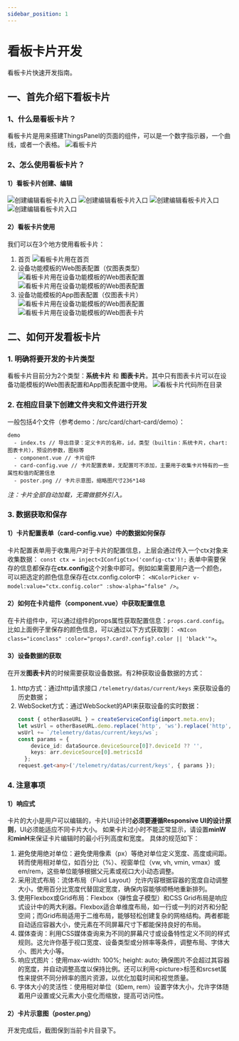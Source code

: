 ```yaml
---
sidebar_position: 1
---
```


# 看板卡片开发
看板卡片快速开发指南。
## 一、首先介绍下看板卡片
### 1、什么是看板卡片？
看板卡片是用来搭建ThingsPanel的页面的组件，可以是一个数字指示器，一个曲线，或者一个表格。
![看板卡片](kanbanImages/kanbancard.png)

### 2、怎么使用看板卡片？
#### 1）看板卡片创建、编辑
![创建编辑看板卡片入口](kanbanImages/kanban1.png)
![创建编辑看板卡片入口](kanbanImages/kanban2.png)
![创建编辑看板卡片入口](kanbanImages/kanban3.png)
![创建编辑看板卡片入口](kanbanImages/kanban4.png)
#### 2）看板卡片使用
我们可以在3个地方使用看板卡片：
1. 首页
   ![看板卡片用在首页](kanbanImages/shouye.png)
2. 设备功能模板的Web图表配置（仅图表类型）
   ![看板卡片用在设备功能模板的Web图表配置](kanbanImages/gongnengmuban1.png)
   ![看板卡片用在设备功能模板的Web图表配置](kanbanImages/gongnengmuban2.png)
3. 设备功能模板的App图表配置（仅图表卡片）
   ![看板卡片用在设备功能模板的Web图表配置](kanbanImages/gongnengmuban3.png)
   ![看板卡片用在设备功能模板的Web图表卡片](kanbanImages/gongnengmuban2.png)

## 二、如何开发看板卡片
### 1. 明确将要开发的卡片类型
看板卡片目前分为2个类型：**系统卡片** 和 **图表卡片**。其中只有图表卡片可以在设备功能模板的Web图表配置和App图表配置中使用。
![看板卡片代码所在目录](kanbanImages/mulu.png)
### 2. 在相应目录下创建文件夹和文件进行开发
一般包括4个文件（参考demo：/src/card/chart-card/demo）：
```
demo
  - index.ts // 导出目录：定义卡片的名称，id，类型（builtin：系统卡片，chart: 图表卡片），预设的参数，图标等
  - component.vue // 卡片组件
  - card-config.vue // 卡片配置表单，无配置可不添加，主要用于收集卡片特有的一些属性和值的配置信息
  - poster.png // 卡片示意图，缩略图尺寸236*148
```
*注：卡片全部自动加载，无需做额外引入。*
### 3. 数据获取和保存
#### 1）卡片配置表单（card-config.vue）中的数据如何保存
卡片配置表单用于收集用户对于卡片的配置信息，上层会通过传入一个ctx对象来收集数据：
`const ctx = inject<IConfigCtx>('config-ctx')!;`
表单中需要保存的信息都保存在**ctx.config**这个对象中即可。例如如果需要用户选一个颜色，可以把选定的颜色信息保存在ctx.config.color中：
`<NColorPicker v-model:value="ctx.config.color" :show-alpha="false" />`。
#### 2）如何在卡片组件（component.vue）中获取配置信息
在卡片组件中，可以通过组件的props属性获取配置信息：`props.card.config`。
比如上面例子里保存的颜色信息，可以通过以下方式获取到：
`<NIcon class="iconclass" :color="props?.card?.config?.color || 'black'">`。
#### 3）设备数据的获取
在开发**图表卡片**的时候需要获取设备数据。有2种获取设备数据的方式：
1. http方式：通过http请求接口 `/telemetry/datas/current/keys` 来获取设备的历史数据；
2. WebSocket方式：通过WebSocket的API来获取设备的实时数据：
    ```typescript
    const { otherBaseURL } = createServiceConfig(import.meta.env);
    let wsUrl = otherBaseURL.demo.replace('http', 'ws').replace('http', 'ws');
    wsUrl += `/telemetry/datas/current/keys/ws`;
    const params = {
        device_id: dataSource.deviceSource[0]?.deviceId ?? '',
        keys: arr.deviceSource[0].metricsId
      };
    request.get<any>('/telemetry/datas/current/keys', { params });
    ```
### 4. 注意事项
#### 1）响应式
卡片的大小是用户可以编辑的，卡片UI设计时**必须要遵循Responsive UI的设计原则**，UI必须能适应不同卡片大小。
如果卡片过小时不能正常显示，请设置**minW**和**minH**来保证卡片编辑时的最小行列高度和宽度。
具体的规范如下：
1. 避免使用绝对单位：避免使用像素（px）等绝对单位定义宽度、高度或间距。转而使用相对单位，如百分比（%）、视窗单位（vw, vh, vmin, vmax）或em/rem，这些单位能够根据父元素或视口大小动态调整。
2. 采用流式布局：流体布局（Fluid Layout）允许内容根据容器的宽度自动调整大小，使用百分比宽度代替固定宽度，确保内容能够顺畅地重新排列。
3. 使用Flexbox或Grid布局：Flexbox（弹性盒子模型）和CSS Grid布局是响应式设计中的两大利器。Flexbox适合单维度布局，如一行或一列的对齐和分配空间；而Grid布局适用于二维布局，能够轻松创建复杂的网格结构。两者都能自动适应容器大小，使元素在不同屏幕尺寸下都能保持良好的布局。
4. 媒体查询：利用CSS媒体查询来为不同的屏幕尺寸或设备特性定义不同的样式规则。这允许你基于视口宽度、设备类型或分辨率等条件，调整布局、字体大小、图片大小等。
5. 响应式图片：使用max-width: 100%; height: auto; 确保图片不会超过其容器的宽度，并自动调整高度以保持比例。还可以利用\<picture\>标签和srcset属性来提供不同分辨率的图片资源，以优化加载时间和视觉质量。
6. 字体大小的灵活性：使用相对单位（如em, rem）设置字体大小，允许字体随着用户设置或父元素大小变化而缩放，提高可访问性。
#### 2）卡片示意图（poster.png）
开发完成后，截图保到当前卡片目录下。